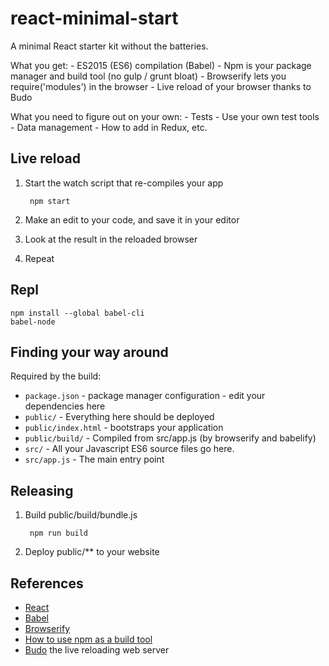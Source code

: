 # react-minimal-start

A minimal React starter kit without the batteries.

What you get:
	- ES2015 (ES6) compilation (Babel)
	- Npm is your package manager and build tool (no gulp / grunt bloat)
	- Browserify lets you require('modules') in the browser
	- Live reload of your browser thanks to Budo

What you need to figure out on your own:
	- Tests - Use your own test tools
	- Data management - How to add in Redux, etc.

## Live reload

1. Start the watch script that re-compiles your app

		npm start

2. Make an edit to your code, and save it in your editor
3. Look at the result in the reloaded browser
4. Repeat

## Repl

	npm install --global babel-cli
	babel-node

## Finding your way around

Required by the build:

- `package.json`      - package manager configuration - edit your dependencies here
- `public/`	          - Everything here should be deployed
- `public/index.html` - bootstraps your application
- `public/build/`     - Compiled from src/app.js (by browserify and babelify)
- `src/`              - All your Javascript ES6 source files go here.
- `src/app.js`        - The main entry point

## Releasing

1. Build public/build/bundle.js

		npm run build

2. Deploy public/** to your website

## References
- [React](https://facebook.github.io/react/)
- [Babel](https://babeljs.io/)
- [Browserify](http://browserify.org/)
- [How to use npm as a build tool](http://blog.keithcirkel.co.uk/how-to-use-npm-as-a-build-tool/)
- [Budo](https://github.com/mattdesl/budo) the live reloading web server
